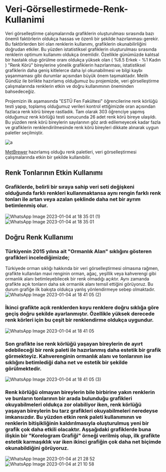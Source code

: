 # Veri-Görsellestirmede-Renk-Kullanimi
  Veri görselleştirme çalışmalarında grafiklerin oluşturulması sırasında bazı önemli faktörlerin oldukça hassas ve özenli bir şekilde hazırlanması gerekir. Bu faktörlerden biri olan renklerin kullanımı, grafiklerin okunabilirliğini doğrudan etkiler. Bu yüzden istatistiksel grafiklerin oluşturulması sırasında renklerin optimum kullanımı oldukça önemlidir. Özellikle günümüzde kalıtsal bir hastalık olup görülme oranı oldukça yüksek olan  ( %8.5 Erkek - %1 Kadın ) "Renk Körü" bireylerine yönelik grafiklerin hazırlanması, istatistiksel grafiklerin daha geniş kitlelerce daha iyi okunabilmesi ve bilgi kaybı yaşanmaması gibi durumlar açısından büyük önem taşımaktadır. 
Melih Gündüz ile birlikte hazırlamış olduğumuz bu projemizde, veri görselleştirme çalışmalarında renklerin etkin ve doğru kullanımının öneminden bahsedeceğiz.
 
Projemizin ilk aşamasında "ESTÜ Fen Fakültesi" öğrencilerine renk körlüğü testi yapıp, toplamış olduğumuz verileri kontrol ettiğimizde oran açısından fazlaca renk körü bireye rastladık. Tam olarak 303 öğrenciye yapmış olduğumuz renk körlüğü testi sonucunda 26 adet renk körü bireye ulaşıldı. Bu yüzden renk körü bireylerin sayılarının göz ardı edilemeyecek kadar fazla ve grafiklerin renklendirilmesinde renk körü bireyleri dikkate alınarak uygun paletler seçilmiştir. 

![a](https://user-images.githubusercontent.com/91890589/210608503-755b65df-abb0-4187-a90c-9baef920bec1.jpeg)



[MetBrewer](https://github.com/BlakeRMills/MetBrewer) hazırlamış olduğu renk paletleri, veri görselleştirmesi çalışmalarında etkin bir şekilde kullanıbilir.

## Renk Tonlarının Etkin Kullanımı

  ### Grafiklerde, belirli bir sıraya sahip veri seti değişkeni olduğunda farklı renkleri kullanmaktansa aynı rengin farklı renk tonları ile artan veya azalan şeklinde daha net bir ayrım betimlenmiş olur. 
  ![WhatsApp Image 2023-01-04 at 18 35 01 (1)](https://user-images.githubusercontent.com/91890589/210617582-cfa8c8be-ecd1-4112-848f-61ba6da4a8a3.jpeg)
![WhatsApp Image 2023-01-04 at 18 35 01](https://user-images.githubusercontent.com/91890589/210617618-8a843aef-4e03-44a1-aa4e-11b3820429b0.jpeg)

## Doğru Renk Kullanımı

### Türkiyenin 2015 yılına ait "Ormanlık Alan" sıklığını gösteren grafikleri incelediğimizde;

Türkiyede orman sıklığı hakkında bir veri görselleştirmesi olmasına rağmen, grafikte kullanılan mavi renginin orman, ağaç, yeşillik veya kahverengi gibi ormanlık alanı betimleyebilecek bir renk olmadığı açıktır. Aynı zamanda grafikte açık tonların daha sık ormanlık alanı temsil ettiğini görüyoruz. Bu durum grafiğe ilk bakışta oldukça yanlış yönlendirmeye sebep olmaktadır. 
![WhatsApp Image 2023-01-04 at 18 41 05 (2)](https://user-images.githubusercontent.com/91890589/210620284-5e7dd185-e529-4f44-93f3-adad23c72b5e.jpeg)

### İkinci grafikte açık renklerden koyu renklere doğru sıklığa göre geçiş doğru şekilde ayarlanmıştır. Özellikle yüksek derecede renk körleri için bu çeşit bir renklendirme oldukça uygundur. 
![WhatsApp Image 2023-01-04 at 18 41 05](https://user-images.githubusercontent.com/91890589/210622362-e60786dc-7d10-4520-834c-7f73d2f28e7d.jpeg)

### Son grafikte ise renk körlüğü yaşayan bireylerin de ayırt edebileceği bir renk paleti ile hazırlanmış daha estetik bir grafik görmekteyiz. Kahverenginin ormanlık alanı ve tonlarının ise sıklığını betimlediği daha net ve estetik bir şekilde görülmektedir.

![WhatsApp Image 2023-01-04 at 18 41 05 (3)](https://user-images.githubusercontent.com/91890589/210624062-f05cd393-af02-464e-8700-876e10dcf22a.jpeg)

### Renk körlüğü olmayan bireylerin bile birbirine yakın renklerin ve bunların tonlarının bir arada bulunduğu grafikleri okuyabilmeleri oldukça zor olabiliyor iken, renk körlüğü yaşayan bireylerin bu tarz grafikleri okuyabilmeleri neredeyse imkansızdır. Bu yüzden etkin renk paleti kullanımının ve renklerin bitişikliğinin kaldırılmasıyla oluşturulmuş yeni bir grafik çok daha etkili olacaktır. Aşşağıdaki grafiklerde buna ilişkin bir "Korelogram Grafiği" örneği verilmiş olup, ilk grafikte estetik karmaşıklık var iken ikinci grafiğin çok daha net biçimde okunabildiğini görüyoruz.

![WhatsApp Image 2023-01-04 at 21 28 52](https://user-images.githubusercontent.com/91890589/210628283-4e89fef4-5d9f-4961-9746-6e66499cb937.jpeg)
![WhatsApp Image 2023-01-04 at 21 10 58](https://user-images.githubusercontent.com/91890589/210628304-580f6219-32ba-4d3d-8866-a999398773da.jpeg)





